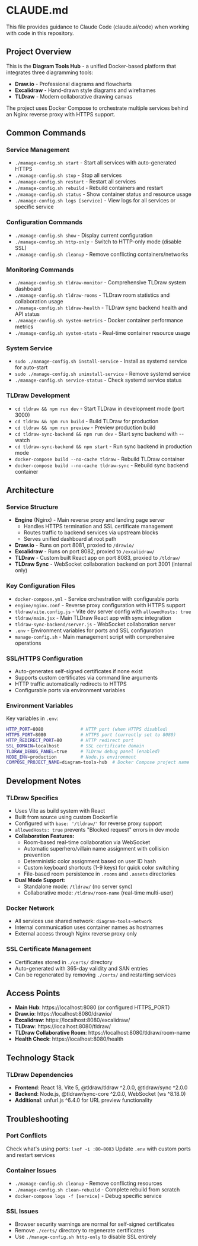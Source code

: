 # CLAUDE.md

This file provides guidance to Claude Code (claude.ai/code) when working with code in this repository.

## Project Overview

This is the **Diagram Tools Hub** - a unified Docker-based platform that integrates three diagramming tools:
- **Draw.io** - Professional diagrams and flowcharts  
- **Excalidraw** - Hand-drawn style diagrams and wireframes
- **TLDraw** - Modern collaborative drawing canvas

The project uses Docker Compose to orchestrate multiple services behind an Nginx reverse proxy with HTTPS support.

## Common Commands

### Service Management
- `./manage-config.sh start` - Start all services with auto-generated HTTPS
- `./manage-config.sh stop` - Stop all services
- `./manage-config.sh restart` - Restart all services
- `./manage-config.sh rebuild` - Rebuild containers and restart
- `./manage-config.sh status` - Show container status and resource usage
- `./manage-config.sh logs [service]` - View logs for all services or specific service

### Configuration Commands
- `./manage-config.sh show` - Display current configuration
- `./manage-config.sh http-only` - Switch to HTTP-only mode (disable SSL)
- `./manage-config.sh cleanup` - Remove conflicting containers/networks

### Monitoring Commands
- `./manage-config.sh tldraw-monitor` - Comprehensive TLDraw system dashboard
- `./manage-config.sh tldraw-rooms` - TLDraw room statistics and collaboration usage
- `./manage-config.sh tldraw-health` - TLDraw sync backend health and API status
- `./manage-config.sh system-metrics` - Docker container performance metrics
- `./manage-config.sh system-stats` - Real-time container resource usage

### System Service
- `sudo ./manage-config.sh install-service` - Install as systemd service for auto-start
- `sudo ./manage-config.sh uninstall-service` - Remove systemd service
- `./manage-config.sh service-status` - Check systemd service status

### TLDraw Development
- `cd tldraw && npm run dev` - Start TLDraw in development mode (port 3000)
- `cd tldraw && npm run build` - Build TLDraw for production
- `cd tldraw && npm run preview` - Preview production build
- `cd tldraw-sync-backend && npm run dev` - Start sync backend with --watch
- `cd tldraw-sync-backend && npm start` - Run sync backend in production mode
- `docker-compose build --no-cache tldraw` - Rebuild TLDraw container
- `docker-compose build --no-cache tldraw-sync` - Rebuild sync backend container

## Architecture

### Service Structure
- **Engine** (Nginx) - Main reverse proxy and landing page server
  - Handles HTTPS termination and SSL certificate management
  - Routes traffic to backend services via upstream blocks
  - Serves unified dashboard at root path
- **Draw.io** - Runs on port 8081, proxied to `/drawio/`
- **Excalidraw** - Runs on port 8082, proxied to `/excalidraw/`  
- **TLDraw** - Custom built React app on port 8083, proxied to `/tldraw/`
- **TLDraw Sync** - WebSocket collaboration backend on port 3001 (internal only)

### Key Configuration Files
- `docker-compose.yml` - Service orchestration with configurable ports
- `engine/nginx.conf` - Reverse proxy configuration with HTTPS support  
- `tldraw/vite.config.js` - Vite dev server config with `allowedHosts: true`
- `tldraw/main.jsx` - Main TLDraw React app with sync integration
- `tldraw-sync-backend/server.js` - WebSocket collaboration server
- `.env` - Environment variables for ports and SSL configuration
- `manage-config.sh` - Main management script with comprehensive operations

### SSL/HTTPS Configuration
- Auto-generates self-signed certificates if none exist
- Supports custom certificates via command line arguments
- HTTP traffic automatically redirects to HTTPS
- Configurable ports via environment variables

### Environment Variables
Key variables in `.env`:
```bash
HTTP_PORT=8080              # HTTP port (when HTTPS disabled)
HTTPS_PORT=8080             # HTTPS port (currently set to 8080)
HTTP_REDIRECT_PORT=80       # HTTP redirect port
SSL_DOMAIN=localhost        # SSL certificate domain
TLDRAW_DEBUG_PANEL=true     # TLDraw debug panel (enabled)
NODE_ENV=production         # Node.js environment
COMPOSE_PROJECT_NAME=diagram-tools-hub  # Docker Compose project name
```

## Development Notes

### TLDraw Specifics
- Uses Vite as build system with React
- Built from source using custom Dockerfile
- Configured with `base: '/tldraw/'` for reverse proxy support
- `allowedHosts: true` prevents "Blocked request" errors in dev mode
- **Collaboration Features:**
  - Room-based real-time collaboration via WebSocket
  - Automatic superhero/villain name assignment with collision prevention
  - Deterministic color assignment based on user ID hash
  - Custom keyboard shortcuts (1-9 keys) for quick color switching
  - File-based room persistence in `.rooms` and `.assets` directories
- **Dual Mode Support:**
  - Standalone mode: `/tldraw/` (no server sync)
  - Collaborative mode: `/tldraw/room-name` (real-time multi-user)

### Docker Network
- All services use shared network: `diagram-tools-network`
- Internal communication uses container names as hostnames
- External access through Nginx reverse proxy only

### SSL Certificate Management
- Certificates stored in `./certs/` directory
- Auto-generated with 365-day validity and SAN entries
- Can be regenerated by removing `./certs/` and restarting services

## Access Points

- **Main Hub**: https://localhost:8080 (or configured HTTPS_PORT)
- **Draw.io**: https://localhost:8080/drawio/
- **Excalidraw**: https://localhost:8080/excalidraw/  
- **TLDraw**: https://localhost:8080/tldraw/
- **TLDraw Collaborative Room**: https://localhost:8080/tldraw/room-name
- **Health Check**: https://localhost:8080/health

## Technology Stack

### TLDraw Dependencies
- **Frontend**: React 18, Vite 5, @tldraw/tldraw ^2.0.0, @tldraw/sync ^2.0.0
- **Backend**: Node.js, @tldraw/sync-core ^2.0.0, WebSocket (ws ^8.18.0)
- **Additional**: unfurl.js ^6.4.0 for URL preview functionality

## Troubleshooting

### Port Conflicts
Check what's using ports: `lsof -i :80-8083`
Update `.env` with custom ports and restart services

### Container Issues
- `./manage-config.sh cleanup` - Remove conflicting resources
- `./manage-config.sh clean-rebuild` - Complete rebuild from scratch
- `docker-compose logs -f [service]` - Debug specific service

### SSL Issues  
- Browser security warnings are normal for self-signed certificates
- Remove `./certs/` directory to regenerate certificates
- Use `./manage-config.sh http-only` to disable SSL entirely